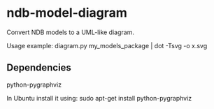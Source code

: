 ndb-model-diagram
=================

Convert NDB models to a UML-like diagram.

Usage example:
    diagram.py my_models_package | dot -Tsvg -o x.svg

Dependencies
------------

python-pygraphviz

In Ubuntu install it using:
    sudo apt-get install python-pygraphviz
